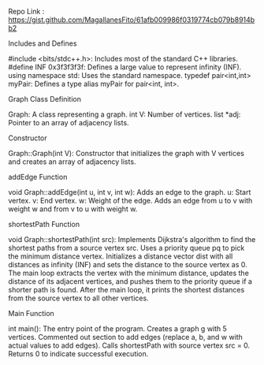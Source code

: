 Repo Link : https://gist.github.com/MagallanesFito/61afb009986f0319774cb079b8914bb2

Includes and Defines

#include <bits/stdc++.h>: Includes most of the standard C++ libraries.
#define INF 0x3f3f3f3f: Defines a large value to represent infinity (INF).
using namespace std: Uses the standard namespace.
typedef pair<int,int> myPair: Defines a type alias myPair for pair<int, int>.

Graph Class Definition

Graph: A class representing a graph.
int V: Number of vertices.
list<myPair> *adj: Pointer to an array of adjacency lists.

Constructor

Graph::Graph(int V): Constructor that initializes the graph with V vertices and creates an array of adjacency lists.

addEdge Function

void Graph::addEdge(int u, int v, int w): Adds an edge to the graph.
u: Start vertex.
v: End vertex.
w: Weight of the edge.
Adds an edge from u to v with weight w and from v to u with weight w.

shortestPath Function

void Graph::shortestPath(int src): Implements Dijkstra's algorithm to find the shortest paths from a source vertex src.
Uses a priority queue pq to pick the minimum distance vertex.
Initializes a distance vector dist with all distances as infinity (INF) and sets the distance to the source vertex as 0.
The main loop extracts the vertex with the minimum distance, updates the distance of its adjacent vertices, and pushes them to the priority queue if a shorter path is found.
After the main loop, it prints the shortest distances from the source vertex to all other vertices.

Main Function

int main(): The entry point of the program.
Creates a graph g with 5 vertices.
Commented out section to add edges (replace a, b, and w with actual values to add edges).
Calls shortestPath with source vertex src = 0.
Returns 0 to indicate successful execution.
